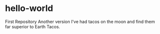 # hello-world
First Repository
Another version
I've had tacos on the moon and find them far superior to Earth Tacos.
